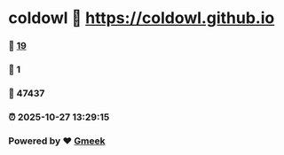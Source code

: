 # coldowl :link: https://coldowl.github.io 
### :page_facing_up: [19](https://coldowl.github.io/tag.html) 
### :speech_balloon: 1 
### :hibiscus: 47437 
### :alarm_clock: 2025-10-27 13:29:15 
### Powered by :heart: [Gmeek](https://github.com/Meekdai/Gmeek)
